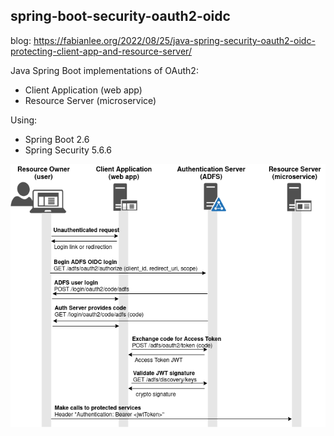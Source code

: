 ## spring-boot-security-oauth2-oidc

blog: https://fabianlee.org/2022/08/25/java-spring-security-oauth2-oidc-protecting-client-app-and-resource-server/

Java Spring Boot implementations of OAuth2:

* Client Application (web app)
* Resource Server (microservice)

Using:

* Spring Boot 2.6
* Spring Security 5.6.6

![OAuth2 Entities](https://github.com/fabianlee/spring-boot-security-oauth2-oidc/raw/main/diagrams/oauth2-entities.drawio.png)


